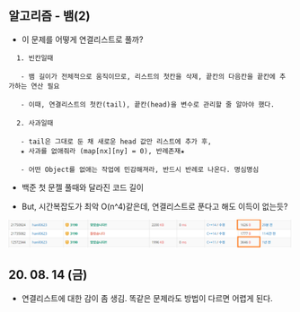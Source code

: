 ## 알고리즘 - 뱀(2)

 - 이 문제를 어떻게 연결리스트로 풀까?

```
  1. 빈칸일때

   - 뱀 길이가 전체적으로 움직이므로, 리스트의 첫칸을 삭제, 끝칸의 다음칸을 끝칸에 추가하는 연산 필요

   - 이때, 연결리스트의 첫칸(tail), 끝칸(head)을 변수로 관리할 줄 알아야 했다.

  2. 사과일때

   - tail은 그대로 둔 채 새로운 head 값만 리스트에 추가 후, 
   ★ 사과를 없애줘라 (map[nx][ny] = 0), 반례존재★

   - 어떤 Object를 없애는 작업에 민감해져라, 반드시 반례로 나온다. 명심명심
```

 - 백준 첫 문젤 풀때와 달라진 코드 길이

 - But, 시간복잡도가 최악 O(n^4)같은데, 연결리스트로 푼다고 해도 이득이 없는듯?

 ![Alt text](./img/img_200814.png)

## 20. 08. 14 (금)

 - 연결리스트에 대한 감이 좀 생김. 똑같은 문제라도 방법이 다르면 어렵게 된다.

